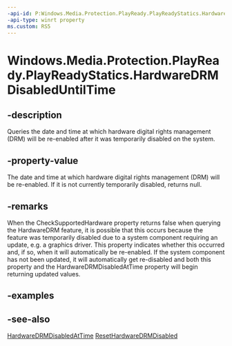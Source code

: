 ```yaml
---
-api-id: P:Windows.Media.Protection.PlayReady.PlayReadyStatics.HardwareDRMDisabledUntilTime
-api-type: winrt property
ms.custom: RS5
---
```


<!-- Property syntax.
public IReference<DateTime> HardwareDRMDisabledUntilTime { get; }
-->

# Windows.Media.Protection.PlayReady.PlayReadyStatics.HardwareDRMDisabledUntilTime

## -description
Queries the date and time at which hardware digital rights management (DRM) will be re-enabled after it was temporarily disabled on the system.

## -property-value
The date and time at which hardware digital rights management (DRM) will be re-enabled.  If it is not currently temporarily disabled, returns null.

## -remarks
When the CheckSupportedHardware property returns false when querying the HardwareDRM feature, it is possible that this occurs because the feature was temporarily disabled due to a system component requiring an update, e.g. a graphics driver.  This property indicates whether this occurred and, if so, when it will automatically be re-enabled.  If the system component has not been updated, it will automatically get re-disabled and both this property and the HardwareDRMDisabledAtTime property will begin returning updated values.

## -examples

## -see-also
[HardwareDRMDisabledAtTime](playreadystatics_hardwaredrmdisabledattime.md)
[ResetHardwareDRMDisabled](playreadystatics_resethardwaredrmdisabled_231965222.md)

